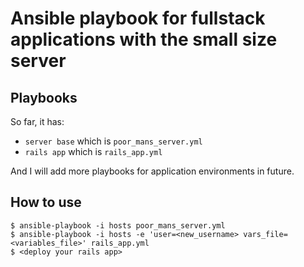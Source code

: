 Ansible playbook for fullstack applications with the small size server
=======================================================================

Playbooks
---------

So far, it has:

- `server base` which is `poor_mans_server.yml`
- `rails app` which is `rails_app.yml`

And I will add more playbooks for application environments in future.

How to use
-----------

    $ ansible-playbook -i hosts poor_mans_server.yml
    $ ansible-playbook -i hosts -e 'user=<new_username> vars_file=<variables_file>' rails_app.yml
    $ <deploy your rails app>
